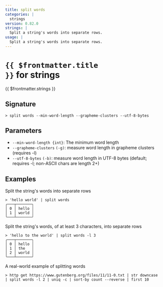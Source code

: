 ```yaml
---
title: split words
categories: |
  strings
version: 0.82.0
strings: |
  Split a string's words into separate rows.
usage: |
  Split a string's words into separate rows.
---
```


# <code>{{ $frontmatter.title }}</code> for strings

<div class='command-title'>{{ $frontmatter.strings }}</div>

## Signature

```> split words --min-word-length --grapheme-clusters --utf-8-bytes```

## Parameters

 -  `--min-word-length {int}`: The minimum word length
 -  `--grapheme-clusters` `(-g)`: measure word length in grapheme clusters (requires -l)
 -  `--utf-8-bytes` `(-b)`: measure word length in UTF-8 bytes (default; requires -l; non-ASCII chars are length 2+)

## Examples

Split the string's words into separate rows
```shell
> 'hello world' | split words
╭───┬───────╮
│ 0 │ hello │
│ 1 │ world │
╰───┴───────╯

```

Split the string's words, of at least 3 characters, into separate rows
```shell
> 'hello to the world' | split words -l 3
╭───┬───────╮
│ 0 │ hello │
│ 1 │ the   │
│ 2 │ world │
╰───┴───────╯

```

A real-world example of splitting words
```shell
> http get https://www.gutenberg.org/files/11/11-0.txt | str downcase | split words -l 2 | uniq -c | sort-by count --reverse | first 10

```
